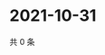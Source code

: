 # 2021-10-31

共 0 条

<!-- BEGIN WEIBO -->
<!-- 最后更新时间 Sun Oct 31 2021 06:13:13 GMT+0800 (China Standard Time) -->

<!-- END WEIBO -->
